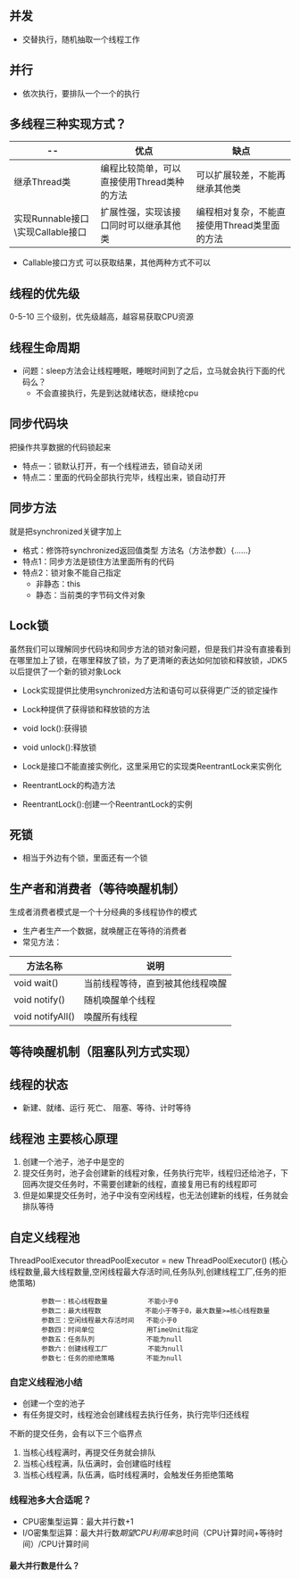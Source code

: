 ## 并发
+ 交替执行，随机抽取一个线程工作
## 并行
+ 依次执行，要排队一个一个的执行
## 多线程三种实现方式？

--|优点|缺点
---|---|---
继承Thread类|编程比较简单，可以直接使用Thread类种的方法|可以扩展较差，不能再继承其他类
实现Runnable接口\实现Callable接口|扩展性强，实现该接口同时可以继承其他类|编程相对复杂，不能直接使用Thread类里面的方法

+ Callable接口方式 可以获取结果，其他两种方式不可以

## 线程的优先级
0-5-10
三个级别，优先级越高，越容易获取CPU资源

## 线程生命周期
+ 问题：sleep方法会让线程睡眠，睡眠时间到了之后，立马就会执行下面的代码么？
  + 不会直接执行，先是到达就绪状态，继续抢cpu
## 同步代码块
  把操作共享数据的代码锁起来
+ 特点一：锁默认打开，有一个线程进去，锁自动关闭
+ 特点二：里面的代码全部执行完毕，线程出来，锁自动打开

## 同步方法
就是把synchronized关键字加上
+ 格式：修饰符synchronized返回值类型 方法名（方法参数）{……}
+ 特点1：同步方法是锁住方法里面所有的代码
+ 特点2：锁对象不能自己指定
  + 非静态：this
  + 静态：当前类的字节码文件对象

## Lock锁
虽然我们可以理解同步代码块和同步方法的锁对象问题，但是我们并没有直接看到在哪里加上了锁，在哪里释放了锁，为了更清晰的表达如何加锁和释放锁，JDK5以后提供了一个新的锁对象Lock

+ Lock实现提供比使用synchronized方法和语句可以获得更广泛的锁定操作
+ Lock种提供了获得锁和释放锁的方法
+ void lock():获得锁
+ void unlock():释放锁


+ Lock是接口不能直接实例化，这里采用它的实现类ReentrantLock来实例化
+ ReentrantLock的构造方法
+ ReentrantLock():创建一个ReentrantLock的实例

## 死锁
+ 相当于外边有个锁，里面还有一个锁

## 生产者和消费者（等待唤醒机制）
生成者消费者模式是一个十分经典的多线程协作的模式
+ 生产者生产一个数据，就唤醒正在等待的消费者
+ 常见方法：

方法名称|说明
---|---
void wait()|当前线程等待，直到被其他线程唤醒
void notify()|随机唤醒单个线程
void notifyAll()|唤醒所有线程


## 等待唤醒机制（阻塞队列方式实现）


## 线程的状态
+ 新建、就绪、运行 死亡、 阻塞、等待、计时等待

## 线程池 主要核心原理
1. 创建一个池子，池子中是空的
2. 提交任务时，池子会创建新的线程对象，任务执行完毕，线程归还给池子，下回再次提交任务时，不需要创建新的线程，直接复用已有的线程即可
3. 但是如果提交任务时，池子中没有空闲线程，也无法创建新的线程，任务就会排队等待

## 自定义线程池
ThreadPoolExecutor threadPoolExecutor = new ThreadPoolExecutor()
(核心线程数量,最大线程数量,空闲线程最大存活时间,任务队列,创建线程工厂,任务的拒绝策略)

            参数一：核心线程数量          不能小于0
            参数二：最大线程数           不能小于等于0，最大数量>=核心线程数量
            参数三：空闲线程最大存活时间   不能小于0
            参数四：时间单位             用TimeUnit指定
            参数五：任务队列             不能为null
            参数六：创建线程工厂          不能为null
            参数七：任务的拒绝策略        不能为null
### 自定义线程池小结
  + 创建一个空的池子
  + 有任务提交时，线程池会创建线程去执行任务，执行完毕归还线程
  
不断的提交任务，会有以下三个临界点
1. 当核心线程满时，再提交任务就会排队
2. 当核心线程满，队伍满时，会创建临时线程
3. 当核心线程满，队伍满，临时线程满时，会触发任务拒绝策略

### 线程池多大合适呢？
+ CPU密集型运算：最大并行数+1
+ I/O密集型运算：最大并行数*期望CPU利用率*总时间（CPU计算时间+等待时间）/CPU计算时间
#### 最大并行数是什么？




